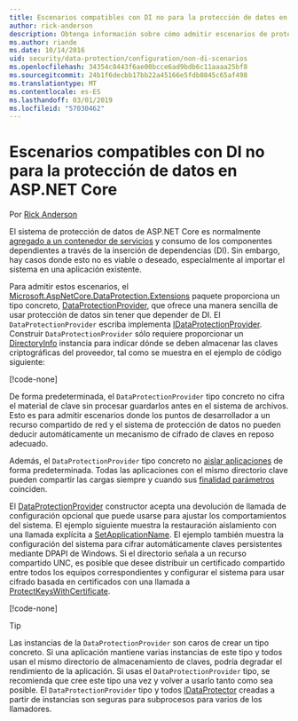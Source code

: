 ```yaml
---
title: Escenarios compatibles con DI no para la protección de datos en ASP.NET Core
author: rick-anderson
description: Obtenga información sobre cómo admitir escenarios de protección de datos donde no se puede o no desea utilizar un servicio proporcionado por la inserción de dependencias.
ms.author: riande
ms.date: 10/14/2016
uid: security/data-protection/configuration/non-di-scenarios
ms.openlocfilehash: 34354c8443f6ae00bcce6ad9bdb6c11aaaa25bf8
ms.sourcegitcommit: 24b1f6decbb17bb22a45166e5fdb0845c65af498
ms.translationtype: MT
ms.contentlocale: es-ES
ms.lasthandoff: 03/01/2019
ms.locfileid: "57030462"
---
```

# <a name="non-di-aware-scenarios-for-data-protection-in-aspnet-core"></a>Escenarios compatibles con DI no para la protección de datos en ASP.NET Core

Por [Rick Anderson](https://twitter.com/RickAndMSFT)

El sistema de protección de datos de ASP.NET Core es normalmente [agregado a un contenedor de servicios](xref:security/data-protection/consumer-apis/overview) y consumo de los componentes dependientes a través de la inserción de dependencias (DI). Sin embargo, hay casos donde esto no es viable o deseado, especialmente al importar el sistema en una aplicación existente.

Para admitir estos escenarios, el [Microsoft.AspNetCore.DataProtection.Extensions](https://www.nuget.org/packages/Microsoft.AspNetCore.DataProtection.Extensions/) paquete proporciona un tipo concreto, [DataProtectionProvider](/dotnet/api/Microsoft.AspNetCore.DataProtection.DataProtectionProvider), que ofrece una manera sencilla de usar protección de datos sin tener que depender de DI. El `DataProtectionProvider` escriba implementa [IDataProtectionProvider](/dotnet/api/microsoft.aspnetcore.dataprotection.idataprotectionprovider). Construir `DataProtectionProvider` sólo requiere proporcionar un [DirectoryInfo](/dotnet/api/system.io.directoryinfo) instancia para indicar dónde se deben almacenar las claves criptográficas del proveedor, tal como se muestra en el ejemplo de código siguiente:

[!code-none[](non-di-scenarios/_static/nodisample1.cs)]

De forma predeterminada, el `DataProtectionProvider` tipo concreto no cifra el material de clave sin procesar guardarlos antes en el sistema de archivos. Esto es para admitir escenarios donde los puntos de desarrollador a un recurso compartido de red y el sistema de protección de datos no pueden deducir automáticamente un mecanismo de cifrado de claves en reposo adecuado.

Además, el `DataProtectionProvider` tipo concreto no [aislar aplicaciones](xref:security/data-protection/configuration/overview#per-application-isolation) de forma predeterminada. Todas las aplicaciones con el mismo directorio clave pueden compartir las cargas siempre y cuando sus [finalidad parámetros](xref:security/data-protection/consumer-apis/purpose-strings) coinciden.

El [DataProtectionProvider](/dotnet/api/microsoft.aspnetcore.dataprotection.dataprotectionprovider) constructor acepta una devolución de llamada de configuración opcional que puede usarse para ajustar los comportamientos del sistema. El ejemplo siguiente muestra la restauración aislamiento con una llamada explícita a [SetApplicationName](/dotnet/api/microsoft.aspnetcore.dataprotection.dataprotectionbuilderextensions.setapplicationname). El ejemplo también muestra la configuración del sistema para cifrar automáticamente claves persistentes mediante DPAPI de Windows. Si el directorio señala a un recurso compartido UNC, es posible que desee distribuir un certificado compartido entre todos los equipos correspondientes y configurar el sistema para usar cifrado basada en certificados con una llamada a [ProtectKeysWithCertificate](/dotnet/api/microsoft.aspnetcore.dataprotection.dataprotectionbuilderextensions.protectkeyswithcertificate).

[!code-none[](non-di-scenarios/_static/nodisample2.cs)]

> [!TIP]
> Las instancias de la `DataProtectionProvider` son caros de crear un tipo concreto. Si una aplicación mantiene varias instancias de este tipo y todos usan el mismo directorio de almacenamiento de claves, podría degradar el rendimiento de la aplicación. Si usas el `DataProtectionProvider` tipo, se recomienda que cree este tipo una vez y volver a usarlo tanto como sea posible. El `DataProtectionProvider` tipo y todos [IDataProtector](/dotnet/api/microsoft.aspnetcore.dataprotection.idataprotector) creadas a partir de instancias son seguras para subprocesos para varios de los llamadores.
